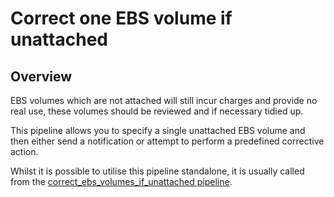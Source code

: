 # Correct one EBS volume if unattached

## Overview

EBS volumes which are not attached will still incur charges and provide no real use, these volumes should be reviewed and if necessary tidied up.

This pipeline allows you to specify a single unattached EBS volume and then either send a notification or attempt to perform a predefined corrective action.

Whilst it is possible to utilise this pipeline standalone, it is usually called from the [correct_ebs_volumes_if_unattached pipeline](https://hub.flowpipe.io/mods/turbot/aws-thrifty/pipelines/aws_thrifty.pipeline.correct_ebs_volumes_if_unattached).